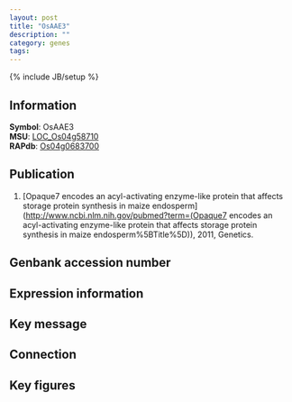```yaml
---
layout: post
title: "OsAAE3"
description: ""
category: genes
tags: 
---
```

{% include JB/setup %}

## Information
__Symbol__: OsAAE3  
__MSU__: [LOC_Os04g58710](http://rice.plantbiology.msu.edu/cgi-bin/ORF_infopage.cgi?orf=LOC_Os04g58710)  
__RAPdb__: [Os04g0683700](http://rapdb.dna.affrc.go.jp/viewer/gbrowse_details/irgsp1?name=Os04g0683700)  

## Publication
1. [Opaque7 encodes an acyl-activating enzyme-like protein that affects storage protein synthesis in maize endosperm](http://www.ncbi.nlm.nih.gov/pubmed?term=(Opaque7 encodes an acyl-activating enzyme-like protein that affects storage protein synthesis in maize endosperm%5BTitle%5D)), 2011, Genetics.

## Genbank accession number

## Expression information

## Key message

## Connection

## Key figures


